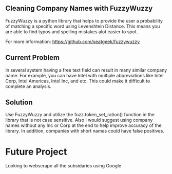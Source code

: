 ## Cleaning Company Names with FuzzyWuzzy
FuzzyWuzzy is a python library that helps to provide the user a probability of matching a specific word using Levenshtein Distance. This
means you are able to find typos and spelling mistakes alot easier to spot.

For more information: https://github.com/seatgeek/fuzzywuzzy

## Current Problem
In several system having a free text field can result in many similar company name. For example, you can have Intel with multiple
abbreviations like Intel Corp, Intel Americas, Intel Inc, and etc. This could make it difficult to complete an analysis. 

## Solution
Use FuzzyWuzzy and utilize the fuzz.token_set_ration() function in the library that is not case sensitive. Also I would suggest
using company names without any Inc or Corp at the end to help improve accuracy of the library. In addition, companies with short names
could have false positives. 

# Future Project
Looking to webscrape all the subsidaries using Google
